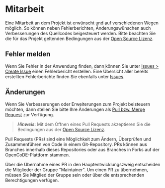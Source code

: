 # Mitarbeit

Eine Mitarbeit an dem Projekt ist erwünscht und auf verschiedenen Wegen möglich. So können neben Fehlerberichten, Änderungswünschen auch Verbesserungen des Quellcodes beigesteuert werden. Bitte beachten Sie die für das Projekt geltenden Bedingungen aus der [Open Source Lizenz](LICENSE.txt).

## Fehler melden

Wenn Sie Fehler in der Anwendung finden, dann können Sie unter [Issues > Create Issue](../../issues/new) einen Fehlerbericht erstellen. Eine Übersicht aller bereits erstellten Fehlerberichte finden Sie ebenfalls unter [Issues](../../issues).

## Änderungen

Wenn Sie Verbesserungen oder Erweiterungen zum Projekt beisteuern möchten, dann stellen Sie bitte Ihre Änderungen als [Pull bzw. Merge Request](../../merge_requests/) zur Verfügung. 

> **_Hinweis_**: Mit dem Öffnen eines Pull Requests akzeptieren Sie die Bedingungen aus der [Open Source Lizenz](LICENSE.txt).

Pull Requests (PRs) sind eine Möglichkeit zum Ändern, Überprüfen und Zusammenführen von Code in einem Git-Repository. PRs können aus Branches innerhalb dieses Repositories oder aus Branches in Forks auf der OpenCoDE-Plattform stammen.

Über die Übernahme eines PR in den Hauptentwicklungszweig entscheiden die Mitglieder der Gruppe "Maintainer". Um einen PR zu übernehmen, müssen Sie Mitglied der Gruppe sein oder über die entsprechenden Berechtigungen verfügen.


